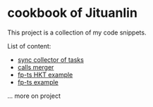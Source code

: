 # cookbook of Jituanlin

This project is a collection of my code snippets.

List of content:

- [sync collector of tasks](https://github.com/jituanlin/cookbook/tree/master/js-stack/design-pattern/sync-collector-of-tasks)
- [calls merger](https://github.com/jituanlin/cookbook/tree/master/js-stack/design-pattern/call-merger)
- [fp-ts HKT example](https://github.com/jituanlin/cookbook/blob/master/js-stack/js/sequence-record-of-promises/fp-ts-veriosn-implementation.ts)
- [fp-ts example](https://github.com/jituanlin/cookbook/tree/master/js-stack/fp-ts)

... more on project
